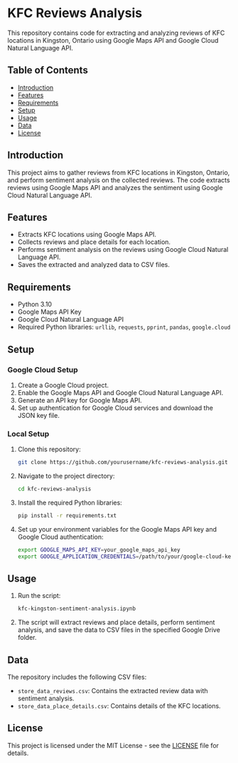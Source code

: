 # KFC Reviews Analysis

This repository contains code for extracting and analyzing reviews of KFC locations in Kingston, Ontario using Google Maps API and Google Cloud Natural Language API.

## Table of Contents
- [Introduction](#introduction)
- [Features](#features)
- [Requirements](#requirements)
- [Setup](#setup)
- [Usage](#usage)
- [Data](#data)
- [License](#license)

## Introduction
This project aims to gather reviews from KFC locations in Kingston, Ontario, and perform sentiment analysis on the collected reviews. The code extracts reviews using Google Maps API and analyzes the sentiment using Google Cloud Natural Language API.

## Features
- Extracts KFC locations using Google Maps API.
- Collects reviews and place details for each location.
- Performs sentiment analysis on the reviews using Google Cloud Natural Language API.
- Saves the extracted and analyzed data to CSV files.

## Requirements
- Python 3.10
- Google Maps API Key
- Google Cloud Natural Language API
- Required Python libraries: `urllib`, `requests`, `pprint`, `pandas`, `google.cloud`

## Setup

### Google Cloud Setup
1. Create a Google Cloud project.
2. Enable the Google Maps API and Google Cloud Natural Language API.
3. Generate an API key for Google Maps API.
4. Set up authentication for Google Cloud services and download the JSON key file.

### Local Setup
1. Clone this repository:
    ```bash
    git clone https://github.com/yourusername/kfc-reviews-analysis.git
    ```
2. Navigate to the project directory:
    ```bash
    cd kfc-reviews-analysis
    ```
3. Install the required Python libraries:
    ```bash
    pip install -r requirements.txt
    ```
4. Set up your environment variables for the Google Maps API key and Google Cloud authentication:
    ```bash
    export GOOGLE_MAPS_API_KEY=your_google_maps_api_key
    export GOOGLE_APPLICATION_CREDENTIALS=/path/to/your/google-cloud-key.json
    ```

## Usage
1. Run the script:
    ```bash
    kfc-kingston-sentiment-analysis.ipynb
    ```
2. The script will extract reviews and place details, perform sentiment analysis, and save the data to CSV files in the specified Google Drive folder.

## Data
The repository includes the following CSV files:
- `store_data_reviews.csv`: Contains the extracted review data with sentiment analysis.
- `store_data_place_details.csv`: Contains details of the KFC locations.

## License
This project is licensed under the MIT License - see the [LICENSE](LICENSE) file for details.
